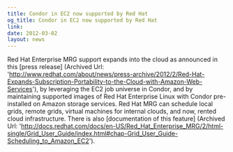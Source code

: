 ```yaml
---
title: Condor in EC2 now supported by Red Hat
og_title: Condor in EC2 now supported by Red Hat
link: 
date: 2012-03-02
layout: news
---
```


Red Hat Enterprise MRG support expands into the cloud as announced in this [press release] (Archived Url: 'http://www.redhat.com/about/news/press-archive/2012/2/Red-Hat-Expands-Subscription-Portability-to-the-Cloud-with-Amazon-Web-Services'), by leveraging the EC2 job universe in Condor, and by maintaining supported images of Red Hat Enterprise Linux with Condor pre-installed on Amazon storage services.  Red Hat MRG can schedule local grids, remote grids, virtual machines for internal clouds, and now, rented cloud infrastructure. There is also [documentation of this feature] (Archived Url: 'http://docs.redhat.com/docs/en-US/Red_Hat_Enterprise_MRG/2/html-single/Grid_User_Guide/index.html#chap-Grid_User_Guide-Scheduling_to_Amazon_EC2'). 
